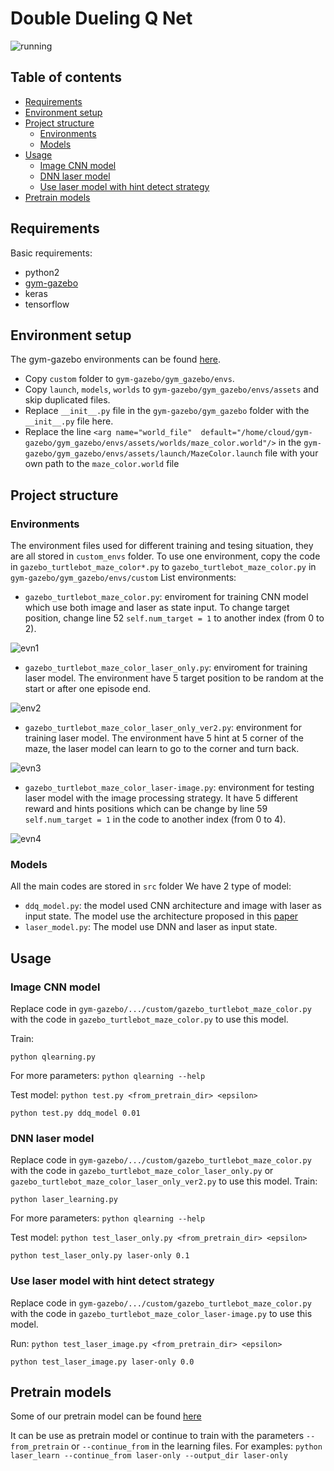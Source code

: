 # Double Dueling Q Net

![running](screenshots/running.gif)

## Table of contents
- [Requirements](#requirements)
- [Environment setup](#environment-setup)
- [Project structure](#project-structure)
    - [Environments](#environments)
    - [Models](#models)
- [Usage](#usage)
    - [Image CNN model](#image-cnn-model)
    - [DNN laser model](#dnn-laser-model)
    - [Use laser model with hint detect strategy](#use-laser-model-with-hint-detect-strategy)
- [Pretrain models](#pretrain-models)

## Requirements
Basic requirements:
- python2
- [gym-gazebo](https://github.com/erlerobot/gym-gazebo)
- keras
- tensorflow

## Environment setup

The gym-gazebo environments can be found [here](https://drive.google.com/open?id=19ldjgpsS303IGfPCBrT-WEf18FYy4quL).

- Copy `custom` folder to `gym-gazebo/gym_gazebo/envs`.
- Copy `launch`, `models`, `worlds` to `gym-gazebo/gym_gazebo/envs/assets` and skip duplicated files.
- Replace `__init__.py` file in the `gym-gazebo/gym_gazebo` folder with the `__init__.py` file here.
- Replace the line `<arg name="world_file"  default="/home/cloud/gym-gazebo/gym_gazebo/envs/assets/worlds/maze_color.world"/>` in the `gym-gazebo/gym_gazebo/envs/assets/launch/MazeColor.launch` file with your own path to the `maze_color.world` file

## Project structure
### Environments
The environment files used for different training and tesing situation, they are all stored in `custom_envs` folder. To use one environment, copy the code in `gazebo_turtlebot_maze_color*.py` to `gazebo_turtlebot_maze_color.py` in `gym-gazebo/gym_gazebo/envs/custom`
List environments:

- `gazebo_turtlebot_maze_color.py`: enviroment for training CNN model which use both image and laser as state input. To change target position, change line 52 `self.num_target = 1` to another index (from 0 to 2).

![evn1](screenshots/env1.png)
- `gazebo_turtlebot_maze_color_laser_only.py`: enviroment for training laser model. The environment have 5 target position to be random at the start or after one episode end. 

![env2](screenshots/env2.png)
- `gazebo_turtlebot_maze_color_laser_only_ver2.py`: environment for training laser model. The environment have 5 hint at 5 corner of the maze, the laser model can learn to go to the corner and turn back. 

![evn3](screenshots/env3.png)
- `gazebo_turtlebot_maze_color_laser-image.py`: environment for testing laser model with the image processing strategy. It have 5 different reward and hints positions which can be change by line 59 `self.num_target = 1` in the code to another index (from 0 to 4). 

![evn4](screenshots/env4.png)

### Models
All the main codes are stored in `src` folder
We have 2 type of model:
- `ddq_model.py`: the model used CNN architecture and image with laser as input state. The model use the architecture proposed in this [paper](https://storage.googleapis.com/deepmind-data/assets/papers/DeepMindNature14236Paper.pdf)
- `laser_model.py`: The model use DNN and laser as input state.

## Usage

### Image CNN model
Replace code in `gym-gazebo/.../custom/gazebo_turtlebot_maze_color.py` with the code in `gazebo_turtlebot_maze_color.py` to use this model.

Train:
```
python qlearning.py
```

For more parameters: `python qlearning --help`

Test model: `python test.py <from_pretrain_dir> <epsilon>`
```
python test.py ddq_model 0.01
```

### DNN laser model
Replace code in `gym-gazebo/.../custom/gazebo_turtlebot_maze_color.py` with the code in `gazebo_turtlebot_maze_color_laser_only.py` or `gazebo_turtlebot_maze_color_laser_only_ver2.py` to use this model.
Train:
```
python laser_learning.py
```

For more parameters: `python qlearning --help`

Test model: `python test_laser_only.py <from_pretrain_dir> <epsilon>`
```
python test_laser_only.py laser-only 0.1
```

### Use laser model with hint detect strategy
Replace code in `gym-gazebo/.../custom/gazebo_turtlebot_maze_color.py` with the code in `gazebo_turtlebot_maze_color_laser-image.py` to use this model.

Run: `python test_laser_image.py <from_pretrain_dir> <epsilon>`
```
python test_laser_image.py laser-only 0.0
```

## Pretrain models
Some of our pretrain model can be found [here](https://drive.google.com/open?id=1g8cAxaL6CcqavwaLLHuiR6_4DxYZ_WFq)

It can be use as pretrain model or continue to train with the parameters `--from_pretrain` or `--continue_from` in the learning files. For examples: `python laser_learn --continue_from laser-only --output_dir laser-only`